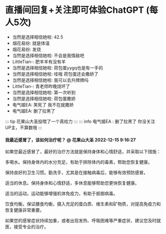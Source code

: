 # 直播间回复+关注即可体验ChatGPT (每人5次)
<ul class="gpt-fix-window"><li>当然是选择相信她啦: <span style="color:var(--vp-c-brand);"> 42.5</span></li><li>烟花易纷: <span style="color:var(--vp-c-brand);"> 就是体温</span></li><li>烟花易纷: <span style="color:var(--vp-c-brand);"> 发烧</span></li><li>当然是选择相信她啦: <span style="color:var(--vp-c-brand);"> 不会是我情敌吧</span></li><li>LittleTian-: <span style="color:var(--vp-c-brand);"> 肥羊羊有没有羊</span></li><li>当然是选择相信她啦: <span style="color:var(--vp-c-brand);"> 荷包蛋yygq也是有一手的</span></li><li>当然是选择相信她啦: <span style="color:var(--vp-c-brand);"> 哇哦 荷包蛋还会撒娇了</span></li><li>当然是选择相信她啦: <span style="color:var(--vp-c-brand);"> 我可以去升牌牌吗</span></li><li>LittleTian-: <span style="color:var(--vp-c-brand);"> 青老师昨晚烧坏了</span></li><li>当然是选择相信她啦: <span style="color:var(--vp-c-brand);"> 第一次听到</span></li><li>当然是选择相信她啦: <span style="color:var(--vp-c-brand);"> 荷包蛋撒娇</span></li><li>电气姬EA: <span style="color:var(--vp-c-brand);"> 笑死了 我不在就撒娇</span></li><li>电气姬EA: <span style="color:var(--vp-c-brand);"> 删了拉黑了</span></li></ul>

::: tip 花果山大圣投喂了一个真给力
:::
::: info 电气姬EA   :<span style="color:var(--vp-c-brand);"> 删了拉黑了 </span> 
 <span style="color:var(--vp-c-brand);">你没关注UP主，不算数哦</span>
:::
#### 我最近感冒了，该如何治疗呢？ @ 花果山大圣  2022-12-15 9:16:27
如果您最近感冒了，最好的治疗方法就是保持身体和心情舒适，并采取以下措施：

多喝水。保持身体内的水分充足，有助于排除体内的毒素，帮助您恢复健康。

保持良好的卫生习惯。勤洗手，尤其是在接触病毒后，能够有效预防感冒。

适当的休息。保持身体和心情舒适，多休息能够帮助您更快恢复健康。

适当的运动。运动能够增强机体免疫力，有助于抵御病毒。

饮食均衡。保证膳食均衡，摄入充足的蛋白质、维生素和矿物质，对提高免疫力和恢复健康非常重要。

 如果您的感冒症状持续加重，或者出现发热、呼吸困难等严重症状，建议您及时就医，接受专业的治疗。